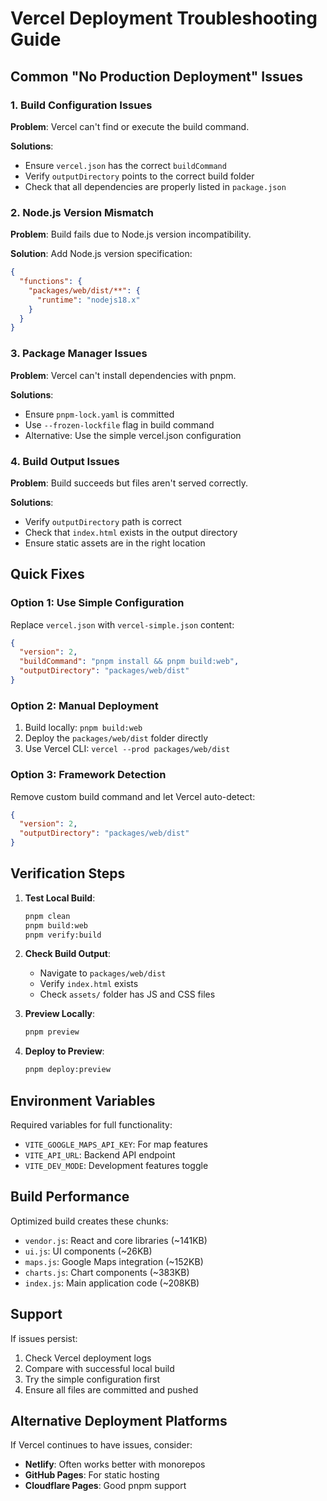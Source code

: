 # Vercel Deployment Troubleshooting Guide

## Common "No Production Deployment" Issues

### 1. Build Configuration Issues

**Problem**: Vercel can't find or execute the build command.

**Solutions**:
- Ensure `vercel.json` has the correct `buildCommand`
- Verify `outputDirectory` points to the correct build folder
- Check that all dependencies are properly listed in `package.json`

### 2. Node.js Version Mismatch

**Problem**: Build fails due to Node.js version incompatibility.

**Solution**: Add Node.js version specification:
```json
{
  "functions": {
    "packages/web/dist/**": {
      "runtime": "nodejs18.x"
    }
  }
}
```

### 3. Package Manager Issues

**Problem**: Vercel can't install dependencies with pnpm.

**Solutions**:
- Ensure `pnpm-lock.yaml` is committed
- Use `--frozen-lockfile` flag in build command
- Alternative: Use the simple vercel.json configuration

### 4. Build Output Issues

**Problem**: Build succeeds but files aren't served correctly.

**Solutions**:
- Verify `outputDirectory` path is correct
- Check that `index.html` exists in the output directory
- Ensure static assets are in the right location

## Quick Fixes

### Option 1: Use Simple Configuration
Replace `vercel.json` with `vercel-simple.json` content:
```json
{
  "version": 2,
  "buildCommand": "pnpm install && pnpm build:web",
  "outputDirectory": "packages/web/dist"
}
```

### Option 2: Manual Deployment
1. Build locally: `pnpm build:web`
2. Deploy the `packages/web/dist` folder directly
3. Use Vercel CLI: `vercel --prod packages/web/dist`

### Option 3: Framework Detection
Remove custom build command and let Vercel auto-detect:
```json
{
  "version": 2,
  "outputDirectory": "packages/web/dist"
}
```

## Verification Steps

1. **Test Local Build**:
   ```bash
   pnpm clean
   pnpm build:web
   pnpm verify:build
   ```

2. **Check Build Output**:
   - Navigate to `packages/web/dist`
   - Verify `index.html` exists
   - Check `assets/` folder has JS and CSS files

3. **Preview Locally**:
   ```bash
   pnpm preview
   ```

4. **Deploy to Preview**:
   ```bash
   pnpm deploy:preview
   ```

## Environment Variables

Required variables for full functionality:
- `VITE_GOOGLE_MAPS_API_KEY`: For map features
- `VITE_API_URL`: Backend API endpoint
- `VITE_DEV_MODE`: Development features toggle

## Build Performance

Optimized build creates these chunks:
- `vendor.js`: React and core libraries (~141KB)
- `ui.js`: UI components (~26KB)
- `maps.js`: Google Maps integration (~152KB)
- `charts.js`: Chart components (~383KB)
- `index.js`: Main application code (~208KB)

## Support

If issues persist:
1. Check Vercel deployment logs
2. Compare with successful local build
3. Try the simple configuration first
4. Ensure all files are committed and pushed

## Alternative Deployment Platforms

If Vercel continues to have issues, consider:
- **Netlify**: Often works better with monorepos
- **GitHub Pages**: For static hosting
- **Cloudflare Pages**: Good pnpm support